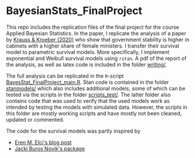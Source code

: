 # BayesianStats_FinalProject

This repo includes the replication files of the final project for the course Applied Bayesian Statistics. In the paper, I replicate the analysis of a paper by [Krauss & Kroeber (2020)](https://www.tandfonline.com/doi/full/10.1080/13501763.2020.1773905) who show that government stability is higher in cabinets with a higher share of female ministers. I transfer their survival model to parametric survival models. More specifically, I implement exponential and Weibull survival models using `rstan`. A pdf of the report of the analysis, as well as latex code is included in the folder [writing/](https://github.com/pitrieger/BayesianStats_FinalProject/tree/main/writing).

The full analysis can be replicated in the `R`-script [BayesStat_FinalProject_main.R](https://github.com/pitrieger/BayesianStats_FinalProject/blob/main/scripts/BayesStat_FinalProject_main.R). Stan code is contained in the folder [stanmodels/](https://github.com/pitrieger/BayesianStats_FinalProject/tree/main/stanmodels) which also includes additional models, some of which can be tested via the scripts in the folder [scripts_test/](https://github.com/pitrieger/BayesianStats_FinalProject/tree/main/scripts_test). The latter folder also contains code that was used to verify that the used models work as intended by testing the models with simulated data. However, the scripts in this folder are mostly working scripts and have mostly not been cleaned, updated or commented.

The code for the survival models was partly inspired by 
* [Eren M. Elçi's blog post](https://ermeel86.github.io/case_studies/surv_stan_example.html)
* [Jacki Buros Novik's package](https://github.com/jburos/biostan)
